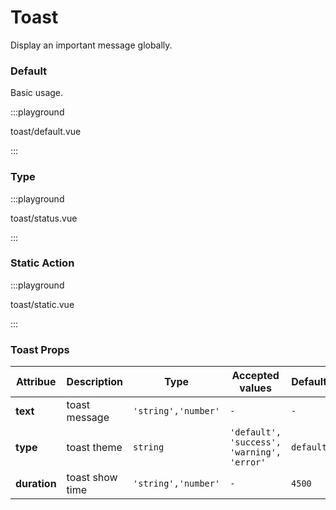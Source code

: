 # Toast

Display an important message globally.

### Default

Basic usage.

:::playground

toast/default.vue

:::

### Type

:::playground

toast/status.vue

:::

### Static Action

:::playground

toast/static.vue

:::

### Toast Props

| Attribue     | Description     | Type                | Accepted values                            | Default   |
| ------------ | --------------- | ------------------- | ------------------------------------------ | --------- |
| **text**     | toast message   | `'string','number'` | `-`                                        | `-`       |
| **type**     | toast theme     | `string`            | `'default', 'success', 'warning', 'error'` | `default` |
| **duration** | toast show time | `'string','number'` | `-`                                        | `4500`    |
